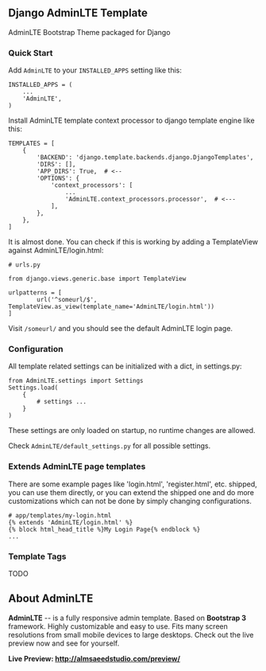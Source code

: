 ## Django AdminLTE Template

AdminLTE Bootstrap Theme packaged for Django

### Quick Start

Add ``AdminLTE`` to your ``INSTALLED_APPS`` setting like this:

```
INSTALLED_APPS = (
    ...
    'AdminLTE',
)
```

Install AdminLTE template context processor to django template engine like this:

```
TEMPLATES = [
    {
        'BACKEND': 'django.template.backends.django.DjangoTemplates',
        'DIRS': [],
        'APP_DIRS': True,  # <--
        'OPTIONS': {
            'context_processors': [
                ...
                'AdminLTE.context_processors.processor',  # <---
            ],
        },
    },
]
```

It is almost done. You can check if this is working by adding a TemplateView against AdminLTE/login.html:

```
# urls.py

from django.views.generic.base import TemplateView

urlpatterns = [
        url('^someurl/$', TemplateView.as_view(template_name='AdminLTE/login.html'))
]
```

Visit ``/someurl/`` and you should see the default AdminLTE login page.

### Configuration

All template related settings can be initialized with a dict, in settings.py:

```
from AdminLTE.settings import Settings
Settings.load(
    {
        # settings ...
    }
)
```

These settings are only loaded on startup, no runtime changes are allowed.

Check ``AdminLTE/default_settings.py`` for all possible settings.

### Extends AdminLTE page templates

There are some example pages like 'login.html', 'register.html', etc. shipped,
you can use them directly, or you can extend the shipped one and do more customizations
which can not be done by simply changing configurations.

```
# app/templates/my-login.html
{% extends 'AdminLTE/login.html' %}
{% block html_head_title %}My Login Page{% endblock %}
...
```

### Template Tags

TODO

## About AdminLTE

**AdminLTE** -- is a fully responsive admin template. Based on **Bootstrap 3** framework. Highly customizable and easy to use. Fits many screen resolutions from small mobile devices to large desktops. Check out the live preview now and see for yourself.

**Live Preview: http://almsaeedstudio.com/preview/**
